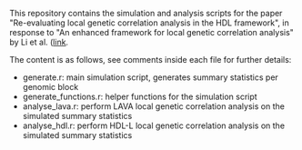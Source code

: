 This repository contains the simulation and analysis scripts for the paper "Re-evaluating local genetic correlation analysis in the HDL framework", in response to "An enhanced framework for local genetic correlation analysis" by Li et al. ([link](https://www.nature.com/articles/s41588-025-02123-3). 

The content is as follows, see comments inside each file for further details:  
- generate.r: main simulation script, generates summary statistics per genomic block
- generate_functions.r: helper functions for the simulation script
- analyse_lava.r: perform LAVA local genetic correlation analysis on the simulated summary statistics
- analyse_hdl.r: perform HDL-L local genetic correlation analysis on the simulated summary statistics
